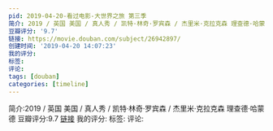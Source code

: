 ```yaml
---
pid: 2019-04-20-看过电影-大世界之旅 第三季
简介: 2019 / 英国 美国 / 真人秀 / 凯特·林奇·罗宾森 / 杰里米·克拉克森 理查德·哈蒙德
豆瓣评分: '9.7'
链接: https://movie.douban.com/subject/26942897/
创建时间: '2019-04-20 14:07:23'
我的评分:
标签:
评论:
tags: [douban]
categories: [timeline]
---
```

简介:2019 / 英国 美国 / 真人秀 / 凯特·林奇·罗宾森 / 杰里米·克拉克森 理查德·哈蒙德
豆瓣评分:9.7
[链接](https://movie.douban.com/subject/26942897/)
我的评分:
标签:
评论:
